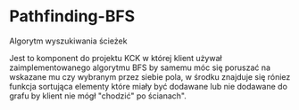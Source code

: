 # Pathfinding-BFS
Algorytm wyszukiwania ścieżek

Jest to komponent do projektu KCK w której klient używał zaimplementowanego algorytmu BFS by samemu móc się poruszać na wskazane mu czy wybranym przez siebie pola,
w środku znajduje się róniez funkcja sortująca elementy które miały być dodawane lub nie dodawane do grafu by klient nie mógł "chodzić" po ścianach".
